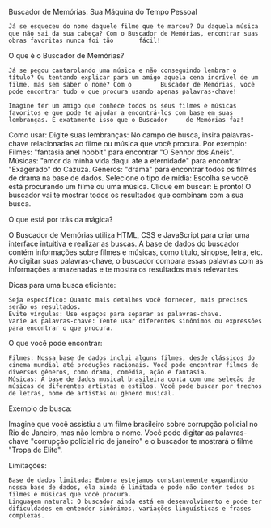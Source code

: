 Buscador de Memórias: Sua Máquina do Tempo Pessoal

    Já se esqueceu do nome daquele filme que te marcou? Ou daquela música que não sai da sua cabeça? Com o Buscador de Memórias, encontrar suas obras favoritas nunca foi tão       fácil!
    
O que é o Buscador de Memórias?

    Já se pegou cantarolando uma música e não conseguindo lembrar o título? Ou tentando explicar para um amigo aquela cena incrível de um filme, mas sem saber o nome? Com o        Buscador de Memórias, você pode encontrar tudo o que procura usando apenas palavras-chave!

    Imagine ter um amigo que conhece todos os seus filmes e músicas favoritos e que pode te ajudar a encontrá-los com base em suas lembranças. É exatamente isso que o Buscador     de Memórias faz!

Como usar:
    Digite suas lembranças: No campo de busca, insira palavras-chave relacionadas ao filme ou música que você procura. Por exemplo:
        Filmes: "fantasia anel hobbit" para encontrar "O Senhor dos Anéis".
        Músicas: "amor da minha vida daqui ate a eternidade" para encontrar "Exagerado" do Cazuza.
        Gêneros: "drama" para encontrar todos os filmes de drama na base de dados.
    Selecione o tipo de mídia: Escolha se você está procurando um filme ou uma música.
    Clique em buscar: E pronto! O buscador vai te mostrar todos os resultados que combinam com a sua busca.

O que está por trás da mágica?

O Buscador de Memórias utiliza HTML, CSS e JavaScript para criar uma interface intuitiva e realizar as buscas. A base de dados do buscador contém informações sobre filmes e músicas, como título, sinopse, letra, etc. Ao digitar suas palavras-chave, o buscador compara essas palavras com as informações armazenadas e te mostra os resultados mais relevantes.

Dicas para uma busca eficiente:

    Seja específico: Quanto mais detalhes você fornecer, mais precisos serão os resultados.
    Evite vírgulas: Use espaços para separar as palavras-chave.
    Varie as palavras-chave: Tente usar diferentes sinônimos ou expressões para encontrar o que procura.

O que você pode encontrar:

    Filmes: Nossa base de dados inclui alguns filmes, desde clássicos do cinema mundial até produções nacionais. Você pode encontrar filmes de diversos gêneros, como drama, comédia, ação e fantasia.
    Músicas: A base de dados musical brasileira conta com uma seleção de músicas de diferentes artistas e estilos. Você pode buscar por trechos de letras, nome de artistas ou gênero musical.

Exemplo de busca:

Imagine que você assistiu a um filme brasileiro sobre corrupção policial no Rio de Janeiro, mas não lembra o nome. Você pode digitar as palavras-chave "corrupção policial rio de janeiro" e o buscador te mostrará o filme "Tropa de Elite".

Limitações:

    Base de dados limitada: Embora estejamos constantemente expandindo nossa base de dados, ela ainda é limitada e pode não conter todos os filmes e músicas que você procura.
    Linguagem natural: O buscador ainda está em desenvolvimento e pode ter dificuldades em entender sinônimos, variações linguísticas e frases complexas.
